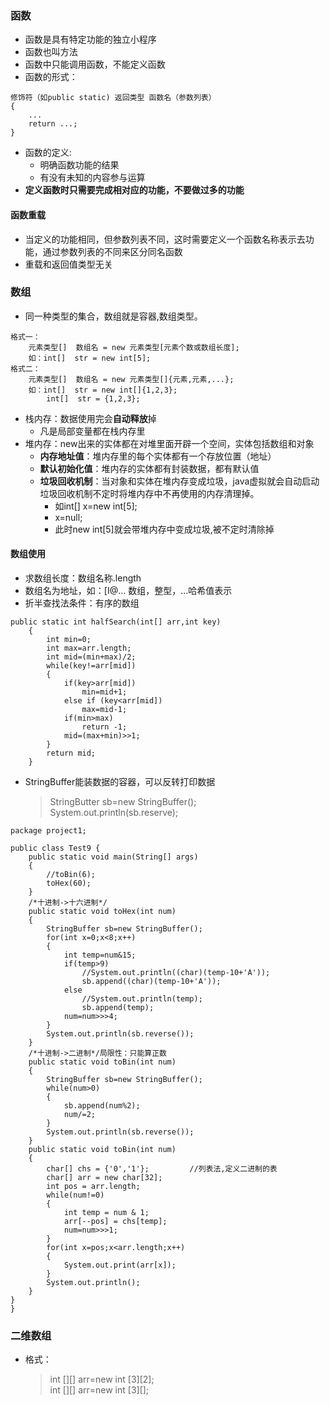 ### 函数
- 函数是具有特定功能的独立小程序
- 函数也叫方法
- 函数中只能调用函数，不能定义函数
- 函数的形式：  
```
修饰符（如public static) 返回类型 函数名（参数列表）
{
    ...
    return ...;
}
```  
- 函数的定义:
    - 明确函数功能的结果
    - 有没有未知的内容参与运算
- **定义函数时只需要完成相对应的功能，不要做过多的功能**  

#### 函数重载
- 当定义的功能相同，但参数列表不同，这时需要定义一个函数名称表示去功能，通过参数列表的不同来区分同名函数
- 重载和返回值类型无关  

### 数组
- 同一种类型的集合，数组就是容器,数组类型。
```
格式一：
    元素类型[]  数组名 = new 元素类型[元素个数或数组长度];   
    如：int[]  str = new int[5];
格式二：
    元素类型[]  数组名 = new 元素类型[]{元素,元素,...};
    如：int[]  str = new int[]{1,2,3}; 
        int[]  str = {1,2,3};
```
- 栈内存：数据使用完会**自动释放**掉
    - 凡是局部变量都在栈内存里
- 堆内存：new出来的实体都在对堆里面开辟一个空间，实体包括数组和对象
    - **内存地址值**：堆内存里的每个实体都有一个存放位置（地址）
    - **默认初始化值**：堆内存的实体都有封装数据，都有默认值
    - **垃圾回收机制**：当对象和实体在堆内存变成垃圾，java虚拟就会自动启动垃圾回收机制不定时将堆内存中不再使用的内存清理掉。
        - 如int[] x=new int[5];
        - x=null;
        - 此时new int[5]就会带堆内存中变成垃圾,被不定时清除掉
#### 数组使用
- 求数组长度：数组名称.length
- 数组名为地址，如：[I@...  数组，整型，...哈希值表示
- 折半查找法条件：有序的数组
```
public static int halfSearch(int[] arr,int key)
	{
		int min=0;
		int max=arr.length;
		int mid=(min+max)/2;
		while(key!=arr[mid])
		{
			if(key>arr[mid])
				min=mid+1;
			else if (key<arr[mid])
				max=mid-1;
			if(min>max)
				return -1;
			mid=(max+min)>>1;
		}
		return mid;
	}
```
- StringBuffer能装数据的容器，可以反转打印数据
    > StringButter sb=new StringBuffer();
    > System.out.println(sb.reserve);
```
package project1;

public class Test9 {
	public static void main(String[] args)
	{
		//toBin(6);
		toHex(60);
	}
	/*十进制->十六进制*/
	public static void toHex(int num)
	{
		StringBuffer sb=new StringBuffer();
		for(int x=0;x<8;x++)
		{
			int temp=num&15;
			if(temp>9)
				//System.out.println((char)(temp-10+'A'));
				sb.append((char)(temp-10+'A'));
			else
				//System.out.println(temp);
				sb.append(temp);
			num=num>>>4;
		}
		System.out.println(sb.reverse());
	}
	/*十进制->二进制*/局限性：只能算正数
	public static void toBin(int num)
	{
		StringBuffer sb=new StringBuffer();
		while(num>0)
		{
			sb.append(num%2);
			num/=2;
		}
		System.out.println(sb.reverse());
	}
	public static void toBin(int num)
	{
		char[] chs = {'0','1'};			//列表法,定义二进制的表
		char[] arr = new char[32];
		int pos = arr.length;
		while(num!=0)
		{
			int temp = num & 1;
			arr[--pos] = chs[temp];
			num=num>>>1;
		}
		for(int x=pos;x<arr.length;x++)
		{
			System.out.print(arr[x]);
		}
		System.out.println();
	}
}
}

```
### 二维数组
- 格式：
    > int [][] arr=new int [3][2];  
    > int [][] arr=new int [3][];
	